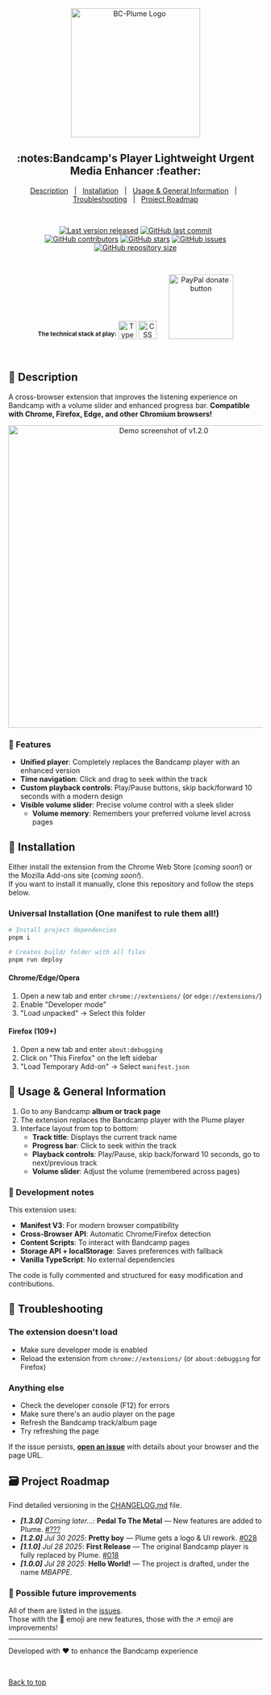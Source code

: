<div align="center" id="top">
  <img src="https://raw.githubusercontent.com/QuentindiMeo/BC-Plume/feat/006_improve-readme/icons/logo.svg" alt="BC-Plume Logo" width="256px" />
  <h2>:notes:Bandcamp's Player Lightweight Urgent Media Enhancer :feather:</h2>
</div>

<div align="center">
  <a href="#memo-description">Description</a> &#xa0; | &#xa0;
  <a href="#rocket-installation">Installation</a> &#xa0; | &#xa0;
  <a href="#open_book-usage--general-information">Usage & General Information</a> &#xa0; | &#xa0;
  <a href="#bug-troubleshooting">Troubleshooting</a> &#xa0; | &#xa0;
  <a href="#card_file_box-project-roadmap">Project Roadmap</a>
</div>

&#xa0;

<div align="center">
  <a href="#card_file_box-changelog"><img alt="Last version released" src="https://img.shields.io/badge/release-v1.2.0-blue?logo=semver" /></a>
  <a href="https://github.com/QuentindiMeo/BC-Plume/commits/main"><img alt="GitHub last commit" src="https://img.shields.io/github/last-commit/QuentindiMeo/BC-Plume?color=blueviolet&logo=clarifai" /></a>
</div>
<div align="center">
  <a href="https://github.com/QuentindiMeo/BC-Plume/graphs/contributors"><img alt="GitHub contributors" src="https://img.shields.io/github/contributors/QuentindiMeo/BC-Plume?color=red&logo=stackedit" /></a>
  <a href="https://github.com/QuentindiMeo/BC-Plume/stargazers"><img alt="GitHub stars" src="https://img.shields.io/github/stars/QuentindiMeo/BC-Plume?style=flat&color=%23ffe937&logo=github" /></a>
  <a href="https://github.com/QuentindiMeo/BC-Plume/issues"><img alt="GitHub issues" src="https://img.shields.io/github/issues/QuentindiMeo/BC-Plume?color=forestgreen&logo=target" /></a>
  <a href="#card_file_box-changelog"><img alt="GitHub repository size" src="https://img.shields.io/github/languages/code-size/QuentindiMeo/BC-Plume?color=blue&logo=frontify" /></a>
</div>

&#xa0;

<div align="center">
  <sup><b>The technical stack at play:</b></sup>
  <img title="TypeScript" src="https://raw.githubusercontent.com/mallowigi/iconGenerator/master/assets/icons/files/typeScript.svg" width="36px" alt="TypeScript" />
  <img title="CSS" src="https://raw.githubusercontent.com/mallowigi/iconGenerator/master/assets/icons/files/css.svg" width="36px" alt="CSS" />
  &nbsp;&nbsp;&nbsp;&nbsp;
  <a href="https://www.paypal.com/donate/?hosted_button_id=LQCF9J9X4EDZL">
    <img alt="PayPal donate button" src="https://i.imgur.com/abmsLLY.png" width="128px" />
  </a>
</div>

&#xa0;

## :memo: Description

A cross-browser extension that improves the listening experience on Bandcamp with a volume slider and enhanced progress bar.
**Compatible with Chrome, Firefox, Edge, and other Chromium browsers!**

<div align="center">
  <img src="https://github.com/user-attachments/assets/bf433743-d4bb-4ee6-a0de-d9399bb4ef2d" alt="Demo screenshot of v1.2.0" width="600px" />
</div>

### :musical_note: Features

- **Unified player**: Completely replaces the Bandcamp player with an enhanced version
- **Time navigation**: Click and drag to seek within the track
- **Custom playback controls**: Play/Pause buttons, skip back/forward 10 seconds with a modern design
- **Visible volume slider**: Precise volume control with a sleek slider
  - **Volume memory**: Remembers your preferred volume level across pages

## :rocket: Installation

Either install the extension from the Chrome Web Store (_coming soon!_) or the Mozilla Add-ons site (_coming soon!_).  
If you want to install it manually, clone this repository and follow the steps below.

### Universal Installation (One manifest to rule them all!)

```bash
# Install project dependencies
pnpm i

# Creates build/ folder with all files
pnpm run deploy
```

#### Chrome/Edge/Opera

1. Open a new tab and enter `chrome://extensions/` (or `edge://extensions/`)
2. Enable "Developer mode"
3. "Load unpacked" → Select this folder

#### Firefox (109+)

1. Open a new tab and enter `about:debugging`
2. Click on "This Firefox" on the left sidebar
3. "Load Temporary Add-on" → Select `manifest.json`

## :open_book: Usage & General Information

1. Go to any Bandcamp **album or track page**
2. The extension replaces the Bandcamp player with the Plume player
3. Interface layout from top to bottom:
   - **Track title**: Displays the current track name
   - **Progress bar**: Click to seek within the track
   - **Playback controls**: Play/Pause, skip back/forward 10 seconds, go to next/previous track
   - **Volume slider**: Adjust the volume (remembered across pages)

### 📝 Development notes

This extension uses:

- **Manifest V3**: For modern browser compatibility
- **Cross-Browser API**: Automatic Chrome/Firefox detection
- **Content Scripts**: To interact with Bandcamp pages
- **Storage API + localStorage**: Saves preferences with fallback
- **Vanilla TypeScript**: No external dependencies

The code is fully commented and structured for easy modification and contributions.

## :bug: Troubleshooting

### The extension doesn't load

- Make sure developer mode is enabled
- Reload the extension from `chrome://extensions/` (or `about:debugging` for Firefox)

### Anything else

- Check the developer console (F12) for errors
- Make sure there's an audio player on the page
- Refresh the Bandcamp track/album page
- Try refreshing the page

If the issue persists, [**open an issue**](https://github.com/QuentindiMeo/BC-Plume/issues) with details about your browser and the page URL.

## :card_file_box: Project Roadmap

Find detailed versioning in the [CHANGELOG.md](https://github.com/QuentindiMeo/BC-Plume/blob/main/CHANGELOG.md) file.

- _**[1.3.0]** Coming later..._: **Pedal To The Metal** — New features are added to Plume. [#???](#card_file_box-project-roadmap)
- _**[1.2.0]** Jul 30 2025_: **Pretty boy** — Plume gets a logo & UI rework. [#028](https://github.com/QuentindiMeo/BC-Plume/pull/28)
- _**[1.1.0]** Jul 28 2025_: **First Release** — The original Bandcamp player is fully replaced by Plume. [#018](https://github.com/QuentindiMeo/BC-Plume/pull/18)
- _**[1.0.0]** Jul 28 2025_: **Hello World!** — The project is drafted, under the name _MBAPPE_.

### 🔮 Possible future improvements

All of them are listed in the [issues](https://github.com/QuentindiMeo/BC-Plume/issues).  
Those with the 🚀 emoji are new features, those with the ↗️ emoji are improvements!

---

Developed with ❤️ to enhance the Bandcamp experience

<br />

[Back to top](#top)
